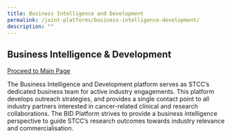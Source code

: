 ```yaml
---
title: Business Intelligence and Development
permalink: /joint-platforms/business-intelligence-development/
description: ""
---
```

Business Intelligence & Development
-----------------------------------
[Proceed to Main Page](/platform-4/overview/)

The Business Intelligence and Development platform serves as STCC’s dedicated business team for active industry engagements. This platform develops outreach strategies, and provides a single contact point to all industry partners interested in cancer-related clinical and research collaborations. The BID Platform strives to provide a business intelligence perspective to guide STCC’s research outcomes towards industry relevance and commercialisation.